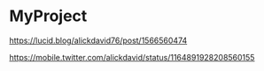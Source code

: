 # MyProject
https://lucid.blog/alickdavid76/post/1566560474

https://mobile.twitter.com/alickdavid/status/1164891928208560155
